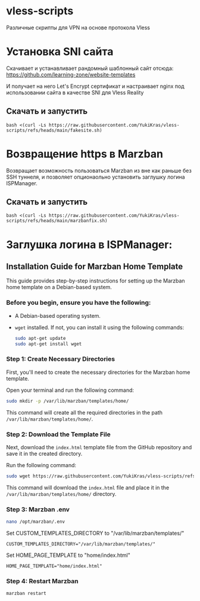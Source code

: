 # vless-scripts
Различные скрипты для VPN на основе протокола Vless

# Установка SNI сайта
Скачивает и устанавливает рандомный шаблонный сайт отсюда: https://github.com/learning-zone/website-templates

И получает на него Let's Encrypt сертификат и настраивает nginx под использовании сайта в качестве SNI для Vless Reality
## Скачать и запустить
```
bash <(curl -Ls https://raw.githubusercontent.com/YukiKras/vless-scripts/refs/heads/main/fakesite.sh)
```

# Возвращение https в Marzban
Возвращает возможность пользоваться Marzban из вне как раньше без SSH туннеля, и позволяет опционаольно установить заглушку логина ISPManager.
## Скачать и запустить
```
bash <(curl -Ls https://raw.githubusercontent.com/YukiKras/vless-scripts/refs/heads/main/marzbanfix.sh)
```

# Заглушка логина в ISPManager:

## Installation Guide for Marzban Home Template

This guide provides step-by-step instructions for setting up the Marzban home template on a Debian-based system.

### Before you begin, ensure you have the following:

- A Debian-based operating system.
- `wget` installed. If not, you can install it using the following commands:

  ```bash
  sudo apt-get update
  sudo apt-get install wget

### Step 1: Create Necessary Directories

First, you'll need to create the necessary directories for the Marzban home template.

Open your terminal and run the following command:

```bash
sudo mkdir -p /var/lib/marzban/templates/home/
```

This command will create all the required directories in the path `/var/lib/marzban/templates/home/`.

### Step 2: Download the Template File

Next, download the `index.html` template file from the GitHub repository and save it in the created directory.

Run the following command:

```bash
sudo wget https://raw.githubusercontent.com/YukiKras/vless-scripts/refs/heads/main/marzban-ispmgr/index.html -O /var/lib/marzban/templates/home/index.html
```

This command will download the `index.html` file and place it in the `/var/lib/marzban/templates/home/` directory.

### Step 3: Marzban .env

```bash
nano /opt/marzban/.env
```

Set CUSTOM_TEMPLATES_DIRECTORY to "/var/lib/marzban/templates/"
```
CUSTOM_TEMPLATES_DIRECTORY="/var/lib/marzban/templates/"
```

Set HOME_PAGE_TEMPLATE to "home/index.html"
```
HOME_PAGE_TEMPLATE="home/index.html"
```

### Step 4: Restart Marzban

```bash
marzban restart
```